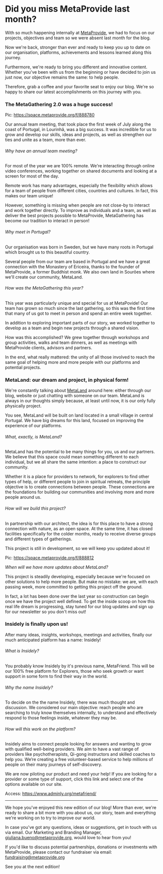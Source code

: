 # **Did you miss MetaProvide last month?**

With so much happening internally at [MetaProvide](https://metaprovide.org/), we had to focus on our projects, objectives and team so we were absent last month for the blog.

Now we're back, stronger than ever and ready to keep you up to date on our organisation, platforms, achievements and lessons learned along this journey.

Furthermore, we're ready to bring you different and innovative content. Whether you've been with us from the beginning or have decided to join us just now, our objective remains the same: to help people.

Therefore, grab a coffee and your favorite seat to enjoy our blog. We're so happy to share our latest accomplishments on this journey with you.

### **The MetaGathering 2.0 was a huge success!**

Pic: <https://space.metaprovide.org/f/888780>

Our annual team meeting, that took place the first week of July along the coast of Portugal, in Lourinhã, was a big success. It was incredible for us to grow and develop our skills, ideas and projects, as well as strengthen our ties and unite as a team, more than ever.

###### *Why have an annual team meeting?*

For most of the year we are 100% remote. We're interacting through online video conferences, working together on shared documents and looking at a screen for most of the day.

Remote work has many advantages, especially the flexibility which allows for a team of people from different cities, countries and cultures. In fact, this makes our team unique!

However, something is missing when people are not close-by to interact and work together directly. To improve as individuals and a team, as well as deliver the best projects possible to MetaProvide, MetaGathering has become our tradition to interact in person!

###### *Why meet in Portugal?*

Our organisation was born in Sweden, but we have many roots in Portugal which brought us to this beautiful country.

Several people from our team are based in Portugal and we have a great connection with the Monastery of Ericeira, thanks to the founder of MetaProvide, a former Buddhist monk. We also own land in Sourões where we'll create our community, MetaLand.

###### *How was the MetaGathering this year?*

This year was particularly unique and special for us at MetaPovide! Our team has grown so much since the last gathering, so this was the first time that many of us got to meet in person and spend an entire week together.

In addition to exploring important parts of our story, we worked together to develop as a team and begin new projects through a shared vision.

How was this accomplished? We grew together through workshops and group activities, walks and team dinners, as well as meetings with MetaProvide clients, advisors and partners.

In the end, what really mattered: the unity of all those involved to reach the same goal of helping more and more people with our platforms and potential projects.

### **MetaLand: our dream and project, in physical form!**

We're constantly talking about [MetaLand](https://metaprovide.org/areas) around here: either through our blog, website or just chatting with someone on our team. MetaLand is always in our thoughts simply because, at least until now, it is our only fully physically project.

You see, MetaLand will be built on land located in a small village in central Portugal. We have big dreams for this land, focused on improving the experience of our platforms.

###### *What, exactly, is MetaLand?*

MetaLand has the potential to be many things for you, us and our partners. We believe that this space could mean something different to each individual, but we all share the same intention: a place to construct our community.

Whether it is a place for providers to network, for explorers to find other types of help, or different people to join in spiritual retreats, the principle objective is to create connections between people. These connections are the foundations for building our communities and involving more and more people around us.

###### *How will we build this project?*

In partnership with our architect, the idea is for this place to have a strong connection with nature, as an open space. At the same time, it has closed facilities specifically for the colder months, ready to receive diverse groups and different types of gatherings.

This project is still in development, so we will keep you updated about it!

Pic: <https://space.metaprovide.org/f/888812>

*When will we have more updates about MetaLand?*

This project is steadily developing, especially because we're focused on other solutions to help more people. But make no mistake: we are, with each passing week, more committed to getting this project off the ground.

In fact, a lot has been done over the last year so construction can begin once we have the project well defined. To get the inside scoop on how this real life dream is progressing, stay tuned for our blog updates and sign up for our newsletter so you don't miss out!

### **Insidely is finally upon us!**

After many ideas, insights, workshops, meetings and activities, finally our much anticipated platform has a name: Insidely!

###### *What is Insidely?*

You probably know Insidely by it's previous name, MetaFriend. This will be our 100% free platform for Explorers, those who seek growth or want support in some form to find their way in the world.

###### *Why the name Insidely?*

To decide on the the name Insidely, there was much thought and discussion. We considered our main objective: reach people who are searching to truly know themselves internally, to understand and effectively respond to those feelings inside, whatever they may be.

###### *How will this work on the platform?*

Insidely aims to connect people looking for answers and wanting to grow with qualified well-being providers. We aim to have a vast range of providers like psychotherapists, Qi-gong instructors and skilled coaches to help you. We’re creating a free volunteer-based service to help millions of people on their many journeys of self-discovery.

We are now piloting our product and need your help! If you are looking for a provider or some type of support, click this link and select one of the options available on our site.

Access: <https://www.adminly.org/metafriend/>

---

We hope you've enjoyed this new edition of our blog! More than ever, we're ready to share a bit more with you about us, our story, team and everything we're working on to try to improve our world.

In case you've got any questions, ideas or suggestions, get in touch with us via email. Our Marketing and Branding Manager, [giuliana.bueno@metaprovide.org](mailto:giuliana.bueno@metaprovide.org), would love to hear from you!

If you'd like to discuss potential partnerships, donations or investments with MetaProvide, please contact our fundraiser via email: [fundraising@metaprovide.org](mailto:fundraising@metaprovide.org)

See you at the next edition!